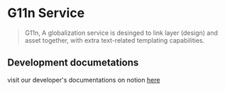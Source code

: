 # G11n Service

> G11n, A globalization service is desinged to link layer (design) and asset together, with extra text-related templating capabilities.

## Development documetations

visit our developer's documentations on notion [here](https://www.notion.so/Product-G11n-851d0acdfdab4326b5b25175766c8e7e)
